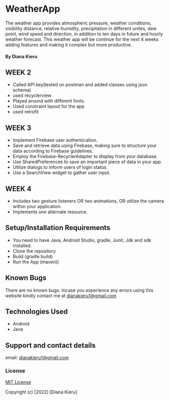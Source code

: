 # WeatherApp
The weather app provides atmospheric pressure, weather conditions, visibility distance, relative humidity, precipitation in different unites, dew point, wind speed and direction, in addition to ten days in future and hourly weather forecast. This weather app will be continue for the next 4 weeks adding features and making it complex but more productive. 
#### By Diana Kieru

## WEEK 2
* Called API key(tested on postman and added classes using json schema)
* used recyclerview
* Played around with different fonts 
* Used constraint layout for the app
* used retrofit
## WEEK 3
* Implement Firebase user authentication.
* Save and retrieve data using Firebase, making sure to structure your data according to Firebase guidelines.
* Employ the Firebase-RecyclerAdapter to display from your database.
* Use SharedPreferences to save an important piece of data in your app.
* Utilize dialogs to inform users of login status.
* Use a SearchView widget to gather user input.

## WEEK 4
* Includes two gesture listeners OR two animations, OR utilize the camera within your application.
* Implements one alternate resource.



## Setup/Installation Requirements
* You need to have Java, Android Studio, gradle, Junit, Jdk and sdk installed.
* Clone the repository
* Build (gradle build)
* Run the App (maven))

## Known Bugs
There are no known bugs. Incase you experience any errors using this website kindly contact me at dianakieru1@gmail.com
## Technologies Used
* Android
* Java

## Support and contact details
email: dianakieru1@gmail.com


### License
[MIT License](./LICENSE)

Copyright (c) [2022] [Diana Kieru]